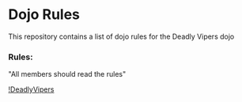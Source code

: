 Dojo Rules
==========

This repository contains a list of dojo rules for the Deadly Vipers dojo

### Rules:

"All members should read the rules"

[!DeadlyVipers]("https://github.com/deadlyvipers")

